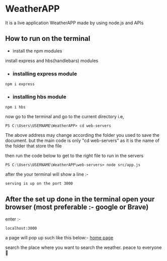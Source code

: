 # WeatherAPP
It is a live application WeatherAPP made by using node.js and APIs 

## How to run on the terminal

- install the npm modules

install express and hbs(handlebars) modules

- ### installing express module
```terminal
npm i express
```

- ### installing hbs module

```terminal
npm i hbs
```


now go to the terminal and go to the current directory i.e,

```terminal
PS C:\Users\USERNAME\WeatherAPP> cd web-servers
```
The above address may change according the folder you used to save the document. but the main code is only "cd web-servers" as it is the name of the folder that store the file

then run the code below to get to the right file to run in the servers
```
PS C:\Users\USERNAME\WeatherAPP\web-servers> node src/app.js
```

after the your terminal will show a line :- 
```
serving is up on the port 3000
````

## After the set up done in the terminal open your browser (most preferable :- google or Brave)
enter :-
```
localhost:3000
```

a page will pop up such like this below:-
[home page](11.10.2021_21.59.21_REC.png)

search the place where you want to search the weather. 
peace to everyone :pray:
